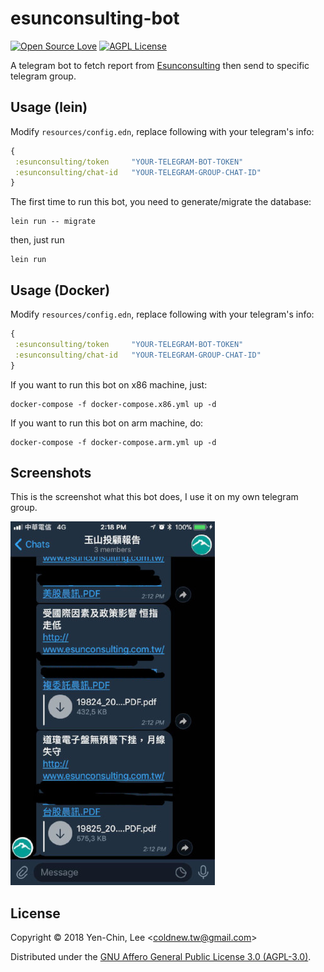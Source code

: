 # esunconsulting-bot

[![Open Source Love](https://badges.frapsoft.com/os/v3/open-source.svg?v=103)](https://github.com/coldnew/esunconsulting-bot)
[![AGPL License](http://img.shields.io/badge/license-AGPL%20v3-red.svg?style=flat)](http://opensource.org/licenses/AGPL-3.0)

A telegram bot to fetch report from [Esunconsulting](https://www.esunconsulting.com.tw/all_reports.asp) then send to specific telegram group.

## Usage (lein)

Modify `resources/config.edn`, replace following with your telegram's info:

``` clojure
{
 :esunconsulting/token     "YOUR-TELEGRAM-BOT-TOKEN"
 :esunconsulting/chat-id   "YOUR-TELEGRAM-GROUP-CHAT-ID"
}
```

The first time to run this bot, you need to generate/migrate the database:

``` shell
lein run -- migrate
```

then, just run

``` shell
lein run
```

## Usage (Docker)

Modify `resources/config.edn`, replace following with your telegram's info:

``` clojure
{
 :esunconsulting/token     "YOUR-TELEGRAM-BOT-TOKEN"
 :esunconsulting/chat-id   "YOUR-TELEGRAM-GROUP-CHAT-ID"
}
```

If you want to run this bot on x86 machine, just:

``` shell
docker-compose -f docker-compose.x86.yml up -d
```

If you want to run this bot on arm machine, do:

``` shell
docker-compose -f docker-compose.arm.yml up -d
```

## Screenshots

This is the screenshot what this bot does, I use it on my own telegram group.

![Screenshot](https://github.com/coldnew/esunconsulting-bot/raw/master/screenshot.jpg)

## License

Copyright © 2018 Yen-Chin, Lee <<coldnew.tw@gmail.com>>

Distributed under the [GNU Affero General Public License 3.0 (AGPL-3.0)](https://www.gnu.org/licenses/agpl-3.0.en.html).
